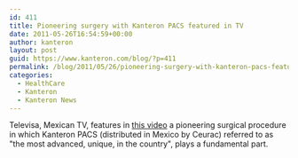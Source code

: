 ```yaml
---
id: 411
title: Pioneering surgery with Kanteron PACS featured in TV
date: 2011-05-26T16:54:59+00:00
author: kanteron
layout: post
guid: https://www.kanteron.com/blog/?p=411
permalink: /blog/2011/05/26/pioneering-surgery-with-kanteron-pacs-featured-in-tv/
categories:
  - HealthCare
  - Kanteron
  - Kanteron News
---
```

Televisa, Mexican TV, features in [this video](https://tvolucion.esmas.com/noticieros/noticiero-con-joaquin-lopez-doriga/110866/operan-maria-fernanda-contra-anorexia) a pioneering surgical procedure in which Kanteron PACS (distributed in Mexico by Ceurac) referred to as "the most advanced, unique, in the country", plays a fundamental part.